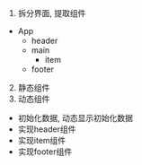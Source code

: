 1. 拆分界面, 提取组件
  * App
    * header
    * main
      * item
    * footer
2. 静态组件
3. 动态组件
  * 初始化数据, 动态显示初始化数据
  * 实现header组件
  * 实现item组件
  * 实现footer组件
